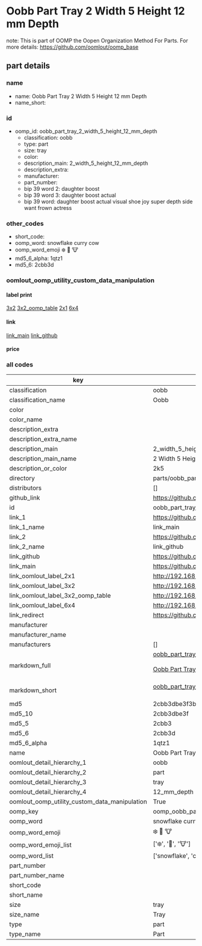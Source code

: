 # Oobb Part Tray 2 Width 5 Height 12 mm Depth  

note: This is part of OOMP the Oopen Organization Method For Parts. For more details: https://github.com/oomlout/oomp_base

##  part details
  







### name
* name: Oobb Part Tray 2 Width 5 Height 12 mm Depth
* name_short: 
### id
* oomp_id: oobb_part_tray_2_width_5_height_12_mm_depth
  * classification: oobb
  * type: part
  * size: tray
  * color: 
  * description_main: 2_width_5_height_12_mm_depth
  * description_extra: 
  * manufacturer: 
  * part_number: 
  * bip 39 word 2: daughter boost
  * bip 39 word 3: daughter boost actual
  * bip 39 word: daughter boost actual visual shoe joy super depth side want frown actress

### other_codes
* short_code: 
* oomp_word: snowflake curry cow
* oomp_word_emoji :snowflake: :curry: :cow:
* md5_6_alpha: 1qtz1
* md5_6: 2cbb3d






### oomlout_oomp_utility_custom_data_manipulation
#### label print
[3x2](http://192.168.1.245:1112/?label=oomp%201qtz1)
[3x2_oomp_table](http://192.168.1.108:1112/?label=oomp%201qtz1)
[2x1](http://192.168.1.242:1112/?label=oomp%201qtz1)
[6x4](http://192.168.1.55:1112/?label=oomp%201qtz1)    

#### link

[link_main](https://github.com/oomlout/oomlout_oomp_version_1_messy/tree/main/parts/oobb_part_tray_2_width_5_height_12_mm_depth) [link_github](https://github.com/oomlout/oomlout_oomp_version_1_messy/tree/main/parts/oobb_part_tray_2_width_5_height_12_mm_depth)                             

#### price







### all codes 
| key | value |  
| --- | --- |  
| classification | oobb |  
| classification_name | Oobb |  
| color |  |  
| color_name |  |  
| description_extra |  |  
| description_extra_name |  |  
| description_main | 2_width_5_height_12_mm_depth |  
| description_main_name | 2 Width 5 Height 12 mm Depth |  
| description_or_color | 2k5 |  
| directory | parts/oobb_part_tray_2_width_5_height_12_mm_depth |  
| distributors | [] |  
| github_link | https://github.com/oomlout/oomlout_oomp_part_src/tree/main/parts/oobb_part_tray_2_width_5_height_12_mm_depth |  
| id | oobb_part_tray_2_width_5_height_12_mm_depth |  
| link_1 | https://github.com/oomlout/oomlout_oomp_version_1_messy/tree/main/parts/oobb_part_tray_2_width_5_height_12_mm_depth |  
| link_1_name | link_main |  
| link_2 | https://github.com/oomlout/oomlout_oomp_version_1_messy/tree/main/parts/oobb_part_tray_2_width_5_height_12_mm_depth |  
| link_2_name | link_github |  
| link_github | https://github.com/oomlout/oomlout_oomp_version_1_messy/tree/main/parts/oobb_part_tray_2_width_5_height_12_mm_depth |  
| link_main | https://github.com/oomlout/oomlout_oomp_version_1_messy/tree/main/parts/oobb_part_tray_2_width_5_height_12_mm_depth |  
| link_oomlout_label_2x1 | http://192.168.1.242:1112/?label=oomp%201qtz1 |  
| link_oomlout_label_3x2 | http://192.168.1.245:1112/?label=oomp%201qtz1 |  
| link_oomlout_label_3x2_oomp_table | http://192.168.1.108:1112/?label=oomp%201qtz1 |  
| link_oomlout_label_6x4 | http://192.168.1.55:1112/?label=oomp%201qtz1 |  
| link_redirect | https://github.com/oomlout/oomlout_oomp_version_1_messy/tree/main/parts/oobb_part_tray_2_width_5_height_12_mm_depth |  
| manufacturer |  |  
| manufacturer_name |  |  
| manufacturers | [] |  
| markdown_full | [oobb_part_tray_2_width_5_height_12_mm_depth](none)<br>[](none)<br>[Oobb Part Tray 2 Width 5 Height 12 Mm Depth](none)<br><br> |  
| markdown_short | [oobb_part_tray_2_width_5_height_12_mm_depth](none)<br><br> |  
| md5 | 2cbb3dbe3f3b3b35e2633f4e05c669be |  
| md5_10 | 2cbb3dbe3f |  
| md5_5 | 2cbb3 |  
| md5_6 | 2cbb3d |  
| md5_6_alpha | 1qtz1 |  
| name | Oobb Part Tray 2 Width 5 Height 12 mm Depth |  
| oomlout_detail_hierarchy_1 | oobb |  
| oomlout_detail_hierarchy_2 | part |  
| oomlout_detail_hierarchy_3 | tray |  
| oomlout_detail_hierarchy_4 | 12_mm_depth |  
| oomlout_oomp_utility_custom_data_manipulation | True |  
| oomp_key | oomp_oobb_part_tray_2_width_5_height_12_mm_depth |  
| oomp_word | snowflake curry cow |  
| oomp_word_emoji | :snowflake: :curry: :cow: |  
| oomp_word_emoji_list | [':snowflake:', ':curry:', ':cow:'] |  
| oomp_word_list | ['snowflake', 'curry', 'cow'] |  
| part_number |  |  
| part_number_name |  |  
| short_code |  |  
| short_name |  |  
| size | tray |  
| size_name | Tray |  
| type | part |  
| type_name | Part |  
